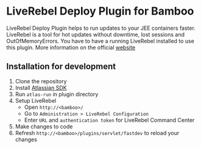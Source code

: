 LiveRebel Deploy Plugin for Bamboo
==================================
LiveRebel Deploy Plugin helps to run updates to your JEE containers faster. LiveRebel is a tool for hot updates without downtime, lost sessions and OutOfMemoryErrors. You have to have a running LiveRebel installed to use this plugin.
More information on the official [website](http://liverebel.com)

Installation for development
----------------------------
1. Clone the repository
2. Install [Atlassian SDK](https://developer.atlassian.com/display/DOCS/Installing+the+Atlassian+Plugin+SDK)
3. Run `atlas-run` in plugin directory
4. Setup LiveRebel
    * Open `http://<bamboo>/`
    * Go to `Administration > LiveRebel Configuration`
    * Enter `URL` and `authentication token` for LiveRebel Command Center
5. Make changes to code
6. Refresh `http://<bamboo>/plugins/servlet/fastdev` to reload your changes